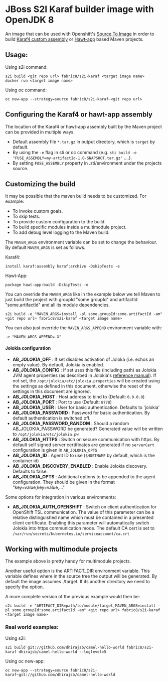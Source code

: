 # JBoss S2I Karaf builder image with OpenJDK 8

An image that can be used with Openshift's [Source To Image](https://docs.openshift.com/enterprise/3.0/creating_images/s2i.html) in order to build
[Karaf4 custom assembly](https://karaf.apache.org/manual/latest/developers-guide/custom-distribution.html) or
[Hawt-app](https://github.com/jboss-fuse/hawt-app) based Maven projects.

## Usage:

Using s2i command:

    s2i build <git repo url> fabric8/s2i-karaf <target image name>
    docker run <target image name>

Using oc command:

    oc new-app --strategy=source fabric8/s2i-karaf~<git repo url>

## Configuring the Karaf4 or hawt-app assembly

The location of the Karaf4 or hawt-app assembly built by the Maven project can be provided in multiple ways.

- Default assembly file `*.tar.gz` in output directory, which is `target` by default.
- By using the `-e` flag in sti or oc command (e.g. `sti build -e "FUSE_ASSEMBLY=my-artifactId-1.0-SNAPSHOT.tar.gz"` ....).
- By setting `FUSE_ASSEMBLY` property in .sti/environment under the projects source.

## Customizing the build

It may be possible that the maven build needs to be customized. For example:

- To invoke custom goals.
- To skip tests.
- To provide custom configuration to the build.
- To build specific modules inside a multimodule project.
- To add debug level logging to the Maven build.

The `MAVEN_ARGS` environment variable can be set to change the behaviour. By default `MAVEN_ARGS` is set as follows.

Karaf4:

    install karaf:assembly karaf:archive -DskipTests -e

Hawt-App:

    package hawt-app:build -DskipTests -e

You can override the `MAVEN_ARGS` like in the example below we tell Maven to just build the project with groupId "some.groupId" and artifactId "some.artifactId" and all its module dependencies.

    s2i build -e "MAVEN_ARGS=install -pl some.groupId:some.artifactId -am" <git repo url> fabric8/s2i-karaf <target image name>

You can also just override the `MAVEN_ARGS_APPEND` environment variable with:

    -e "MAVEN_ARGS_APPEND=-X"


#### Jolokia configuration

* **AB_JOLOKIA_OFF** : If set disables activation of Joloka (i.e. echos an empty value). By default, Jolokia is enabled.
* **AB_JOLOKIA_CONFIG** : If set uses this file (including path) as Jolokia JVM agent properties (as described 
  in Jolokia's [reference manual](http://www.jolokia.org/reference/html/agents.html#agents-jvm)). If not set, 
  the `/opt/jolokia/etc/jolokia.properties` will be created using the settings as defined in this document, otherwise
  the reset of the settings in this document are ignored.
* **AB_JOLOKIA_HOST** : Host address to bind to (Default: `0.0.0.0`)
* **AB_JOLOKIA_PORT** : Port to use (Default: `8778`)
* **AB_JOLOKIA_USER** : User for basic authentication. Defaults to 'jolokia'
* **AB_JOLOKIA_PASSWORD** : Password for basic authentication. By default authentication is switched off.
* **AB_JOLOKIA_PASSWORD_RANDOM** : Should a random AB_JOLOKIA_PASSWORD be generated? Generated value will be written to `/opt/jolokia/etc/jolokia.pw`
* **AB_JOLOKIA_HTTPS** : Switch on secure communication with https. By default self signed server certificates are generated
  if no `serverCert` configuration is given in `AB_JOLOKIA_OPTS`
* **AB_JOLOKIA_ID** : Agent ID to use (`$HOSTNAME` by default, which is the container id)
* **AB_JOLOKIA_DISCOVERY_ENABLED** : Enable Jolokia discovery.  Defaults to false.
* **AB_JOLOKIA_OPTS**  : Additional options to be appended to the agent configuration. They should be given in the format 
  "key=value,key=value,..."

Some options for integration in various environments:

* **AB_JOLOKIA_AUTH_OPENSHIFT** : Switch on client authentication for OpenShift TSL communication. The value of this 
  parameter can be a relative distinguished name which must be contained in a presented client certificate. Enabling this
  parameter will automatically switch Jolokia into https communication mode. The default CA cert is set to 
  `/var/run/secrets/kubernetes.io/serviceaccount/ca.crt` 



## Working with multimodule projects

The example above is pretty handy for multimodule projects. 

Another useful option is the ARTIFACT_DIR environment variable. This variable defines where in the source tree the 
output will be generated.
By default the image assumes ./target. If its another directory we need to specify the option.

A more complete version of the previous example would then be:

    s2i build -e "ARTIFACT_DIR=path/to/module/target,MAVEN_ARGS=install -pl some.groupId:some.artifactId -am" <git repo url> fabric8/s2i-karaf <target image name>

### Real world examples:

Using s2i:

    s2i build git://github.com/dhirajsb/camel-hello-world fabric8/s2i-karaf dhirajsb/camel-hello-world --loglevel=5

Using oc new-app:

    oc new-app --strategy=source fabric8/s2i-karaf~git://github.com/dhirajsb/camel-hello-world
